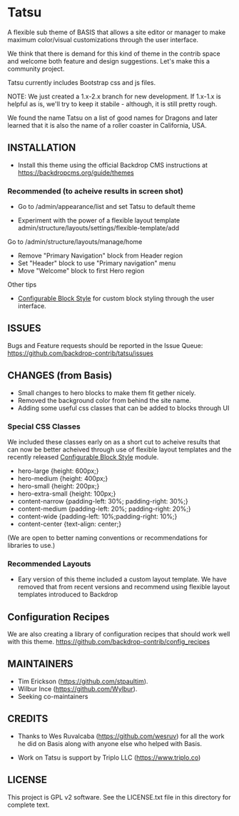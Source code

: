 # Tatsu
A flexible sub theme of BASIS that allows a site editor or manager to make
maximum color/visual customizations through the user interface. 

We think that there is demand for this kind of theme in the contrib space 
and welcome both feature and design suggestions. Let's make this a community
project. 

Tatsu currently includes Bootstrap css and js files. 

NOTE: We just created a 1.x-2.x branch for new development. If 1.x-1.x is helpful
as is, we'll try to keep it stabile - although, it is still pretty rough.

We found the name Tatsu on a list of good names for Dragons and later 
learned that it is also the name of a roller coaster in California, USA.  

## INSTALLATION

- Install this theme using the official Backdrop CMS instructions at
  https://backdropcms.org/guide/themes
  
### Recommended (to acheive results in screen shot)

- Go to /admin/appearance/list and set Tatsu to default theme

- Experiment with the power of a flexible layout template
  admin/structure/layouts/settings/flexible-template/add
  
Go to /admin/structure/layouts/manage/home  
- Remove "Primary Navigation" block from Header region
- Set "Header" block to use "Primary navigation" menu
- Move "Welcome" block to first Hero region

Other tips
- [Configurable Block Style](https://backdropcms.org/project/configurable_block_style) for custom 
  block styling through the user interface.
  
## ISSUES

Bugs and Feature requests should be reported in the Issue Queue:
https://github.com/backdrop-contrib/tatsu/issues

## CHANGES (from Basis)

* Small changes to hero blocks to make them fit gether nicely.
* Removed the background color from behind the site name.
* Adding some useful css classes that can be added to blocks through UI

### Special CSS Classes 

We included these classes early on as a short cut to acheive results 
that can now be better acheived through use of flexible layout templates 
and the recently released [Configurable Block Style](https://backdropcms.org/project/configurable_block_style) module. 

- hero-large         {height: 600px;}
- hero-medium        {height: 400px;}
- hero-small         {height: 200px;}
- hero-extra-small   {height: 100px;}
- content-narrow     {padding-left: 30%; padding-right: 30%;}
- content-medium     {padding-left: 20%; padding-right: 20%;}
- content-wide       {padding-left: 10%;padding-right: 10%;}
- content-center     {text-align: center;}

(We are open to better naming conventions or recommendations for libraries to use.)

### Recommended Layouts

- Eary version of this theme included a custom layout template. We have removed that 
  from recent versions and recommend using flexible layout templates introduced to
  Backdrop 
  
## Configuration Recipes

We are also creating a library of configuration recipes that should work well with this 
theme. https://github.com/backdrop-contrib/config_recipes

## MAINTAINERS

- Tim Erickson (https://github.com/stpaultim).
- Wilbur Ince (https://github.com/Wylbur).
- Seeking co-maintainers

## CREDITS

- Thanks to Wes Ruvalcaba (https://github.com/wesruv) for 
  all the work he did on Basis along with anyone else who 
  helped with Basis.
  
- Work on Tatsu is support by Triplo LLC (https://www.triplo.co)

## LICENSE

This project is GPL v2 software. See the LICENSE.txt file in this directory for
complete text.
